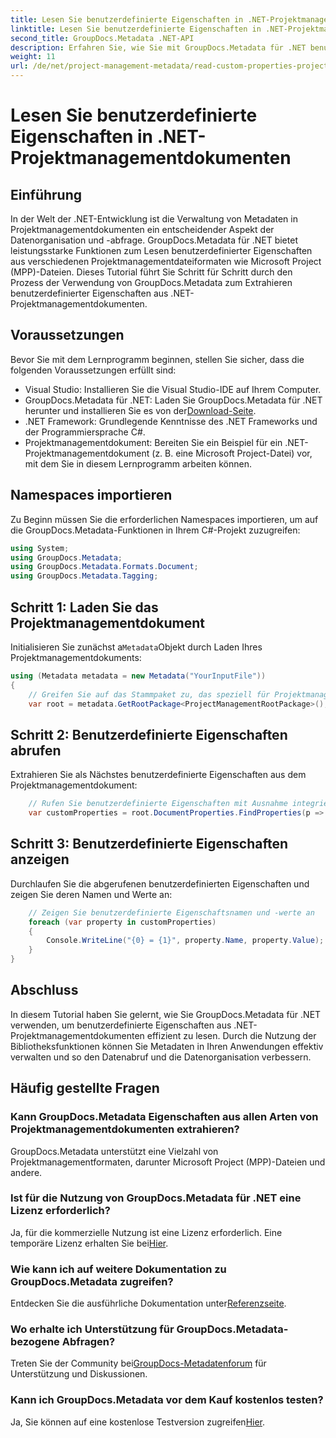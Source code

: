 ```yaml
---
title: Lesen Sie benutzerdefinierte Eigenschaften in .NET-Projektmanagementdokumenten
linktitle: Lesen Sie benutzerdefinierte Eigenschaften in .NET-Projektmanagementdokumenten
second_title: GroupDocs.Metadata .NET-API
description: Erfahren Sie, wie Sie mit GroupDocs.Metadata für .NET benutzerdefinierte Eigenschaften aus .NET-Projektmanagementdokumenten extrahieren. Verbessern Sie Ihr Metadatenmanagement.
weight: 11
url: /de/net/project-management-metadata/read-custom-properties-project-management-documents/
---
```


# Lesen Sie benutzerdefinierte Eigenschaften in .NET-Projektmanagementdokumenten

## Einführung
In der Welt der .NET-Entwicklung ist die Verwaltung von Metadaten in Projektmanagementdokumenten ein entscheidender Aspekt der Datenorganisation und -abfrage. GroupDocs.Metadata für .NET bietet leistungsstarke Funktionen zum Lesen benutzerdefinierter Eigenschaften aus verschiedenen Projektmanagementdateiformaten wie Microsoft Project (MPP)-Dateien. Dieses Tutorial führt Sie Schritt für Schritt durch den Prozess der Verwendung von GroupDocs.Metadata zum Extrahieren benutzerdefinierter Eigenschaften aus .NET-Projektmanagementdokumenten.
## Voraussetzungen
Bevor Sie mit dem Lernprogramm beginnen, stellen Sie sicher, dass die folgenden Voraussetzungen erfüllt sind:
- Visual Studio: Installieren Sie die Visual Studio-IDE auf Ihrem Computer.
-  GroupDocs.Metadata für .NET: Laden Sie GroupDocs.Metadata für .NET herunter und installieren Sie es von der[Download-Seite](https://releases.groupdocs.com/metadata/net/).
- .NET Framework: Grundlegende Kenntnisse des .NET Frameworks und der Programmiersprache C#.
- Projektmanagementdokument: Bereiten Sie ein Beispiel für ein .NET-Projektmanagementdokument (z. B. eine Microsoft Project-Datei) vor, mit dem Sie in diesem Lernprogramm arbeiten können.

## Namespaces importieren
Zu Beginn müssen Sie die erforderlichen Namespaces importieren, um auf die GroupDocs.Metadata-Funktionen in Ihrem C#-Projekt zuzugreifen:
```csharp
using System;
using GroupDocs.Metadata;
using GroupDocs.Metadata.Formats.Document;
using GroupDocs.Metadata.Tagging;
```
## Schritt 1: Laden Sie das Projektmanagementdokument
 Initialisieren Sie zunächst a`Metadata`Objekt durch Laden Ihres Projektmanagementdokuments:
```csharp
using (Metadata metadata = new Metadata("YourInputFile"))
{
    // Greifen Sie auf das Stammpaket zu, das speziell für Projektmanagementdokumente gilt
    var root = metadata.GetRootPackage<ProjectManagementRootPackage>();
```
## Schritt 2: Benutzerdefinierte Eigenschaften abrufen
Extrahieren Sie als Nächstes benutzerdefinierte Eigenschaften aus dem Projektmanagementdokument:
```csharp
    // Rufen Sie benutzerdefinierte Eigenschaften mit Ausnahme integrierter Eigenschaften ab
    var customProperties = root.DocumentProperties.FindProperties(p => !p.Tags.Contains(Tags.Document.BuiltIn));
```
## Schritt 3: Benutzerdefinierte Eigenschaften anzeigen
Durchlaufen Sie die abgerufenen benutzerdefinierten Eigenschaften und zeigen Sie deren Namen und Werte an:
```csharp
    // Zeigen Sie benutzerdefinierte Eigenschaftsnamen und -werte an
    foreach (var property in customProperties)
    {
        Console.WriteLine("{0} = {1}", property.Name, property.Value);
    }
}
```

## Abschluss
In diesem Tutorial haben Sie gelernt, wie Sie GroupDocs.Metadata für .NET verwenden, um benutzerdefinierte Eigenschaften aus .NET-Projektmanagementdokumenten effizient zu lesen. Durch die Nutzung der Bibliotheksfunktionen können Sie Metadaten in Ihren Anwendungen effektiv verwalten und so den Datenabruf und die Datenorganisation verbessern.

## Häufig gestellte Fragen
### Kann GroupDocs.Metadata Eigenschaften aus allen Arten von Projektmanagementdokumenten extrahieren?
GroupDocs.Metadata unterstützt eine Vielzahl von Projektmanagementformaten, darunter Microsoft Project (MPP)-Dateien und andere.
### Ist für die Nutzung von GroupDocs.Metadata für .NET eine Lizenz erforderlich?
 Ja, für die kommerzielle Nutzung ist eine Lizenz erforderlich. Eine temporäre Lizenz erhalten Sie bei[Hier](https://purchase.groupdocs.com/temporary-license/).
### Wie kann ich auf weitere Dokumentation zu GroupDocs.Metadata zugreifen?
 Entdecken Sie die ausführliche Dokumentation unter[Referenzseite](https://tutorials.groupdocs.com/metadata/net/).
### Wo erhalte ich Unterstützung für GroupDocs.Metadata-bezogene Abfragen?
 Treten Sie der Community bei[GroupDocs-Metadatenforum](https://forum.groupdocs.com/c/metadata/14) für Unterstützung und Diskussionen.
### Kann ich GroupDocs.Metadata vor dem Kauf kostenlos testen?
 Ja, Sie können auf eine kostenlose Testversion zugreifen[Hier](https://releases.groupdocs.com/).